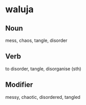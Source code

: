 waluja
===

Noun
---

mess, chaos, tangle, disorder

Verb
---

to disorder, tangle, disorganise (sth)

Modifier
---

messy, chaotic, disordered, tangled